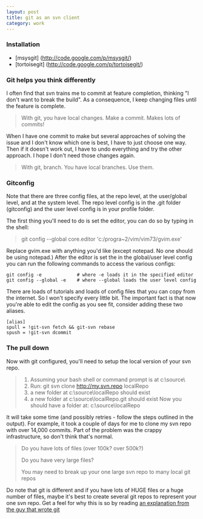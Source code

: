 ```yaml
---
layout: post
title: git as an svn client
category: work 
---
```

### Installation
+ [msysgit] (http://code.google.com/p/msysgit/)
+ [tortoisegit] (http://code.google.com/p/tortoisegit/)

### Git helps you think differently
I often find that svn trains me to commit at feature completion, thinking "I don't want to break the build". As a consequence, I keep changing files until the feature is complete.

> With git, you have local changes. Make a commit. Makes lots of commits!

When I have one commit to make but several approaches of solving the issue and I don't know which one is best, I have to just choose one way. Then if it doesn't work out, I have to undo everything and try the other approach. I hope I don't need those changes again. 

> With git, branch. You have local branches. Use them.

### Gitconfig 
Note that there are three config files, at the repo level, at the user/global level, and at the system level.
The repo level config is in the \.git folder (gitconfig) and the user level config is in your profile folder.

The first thing you'll need to do is set the editor, you can do so by typing in the shell:

> git config --global core.editor 'c:/progra~2/vim/vim73/gvim.exe'

Replace gvim.exe with anything you'd like (except notepad. No one should be using notepad.) 
After the editor is set the in the global/user level config you can run the following commands to access the various configs:

	git config -e             # where -e loads it in the specified editor
	git config --global -e    # where --global loads the user level config 

There are loads of tutorials and loads of config files that you can copy from the internet. So I won't specify every little bit. The important fact is that now you're able to edit the config as you see fit, consider adding these two aliases. 

	[alias]
	spull = !git-svn fetch && git-svn rebase
	spush = !git-svn dcommit

### The pull down

Now with git configured, you'll need to setup the local version of your svn repo. 
> 1. Assuming your bash shell or command prompt is at c:\source\
> 2. Run: git svn clone http://my.svn.repo localRepo
> 3. a new folder at c:\source\localRepo should exist
> 4. a new folder at c:\source\localRepo\.git should exist
Now you should have a folder at: c:\source\localRepo

It will take some time (and possibly retries - follow the steps outlined in the output). For example, it took a couple of days for me to clone my svn repo with over 14,000 commits. Part of the problem was the crappy infrastructure, so don't think that's normal.

> Do you have lots of files (over 100k? over 500k?)
>
> Do you have very large files?
>
> You may need to break up your one large svn repo to many local git repos

Do note that git is different and if you have lots of HUGE files or a huge number of files, maybe it's best to create several git repos to represent your one svn repo. Get a feel for why this is so by reading [an explanation from the guy that wrote git](http://osdir.com/ml/git/2009-05/msg00051.html) 




